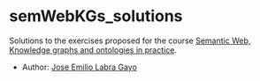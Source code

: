 # semWebKGs_solutions

Solutions to the exercises proposed for the course [Semantic Web, Knowledge graphs and ontologies in practice](https://cursoslabra.github.io/semWebKGs/).

- Author: [Jose Emilio Labra Gayo](http://labra.weso.es/)
